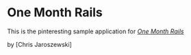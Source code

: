 # One Month Rails

This is the pinteresting sample application for
[*One Month Rails*](http://onemonthrails.com)

by [Chris Jaroszewski]